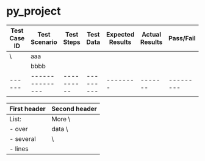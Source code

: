 # py_project


| Test Case ID | Test Scenario | Test Steps | Test Data | Expected Results| Actual Results | Pass/Fail |
|------|---------------| ---------- | --------- | -------- | ------- | --------- |
|  \   | aaa           |            |           |          |         |           |
|      | bbbb         |
|------|---------------| ---------- | --------- | -------- | ------- | --------- |






First header | Second header
-------------|---------------
List:        | More  \
- over       | data  \
- several    |       \
- lines      |
